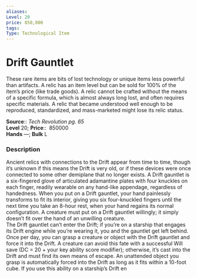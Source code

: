 ```yaml
---
aliases: 
Level: 20
price: 850,000
tags: 
Type: Technological Item
---
```


# Drift Gauntlet

These rare items are bits of lost technology or unique items less powerful than artifacts. A relic has an item level but can be sold for 100% of the item’s price (like trade goods). A relic cannot be crafted without the means of a specific formula, which is almost always long lost, and often requires specific materials. A relic that became understood well enough to be reproduced, standardized, and mass-marketed might lose its relic status.

**Source**:: _Tech Revolution pg. 65_  
**Level** 20;
**Price**::  850000  
**Hands** —; **Bulk** L

### Description

Ancient relics with connections to the Drift appear from time to time, though it’s unknown if this means the Drift is very old, or if these devices were once connected to some other demiplane that no longer exists. A Drift gauntlet is a six-fingered glove of articulated adamantine plates with four knuckles on each finger, readily wearable on any hand-like appendage, regardless of handedness. When you put on a Drift gauntlet, your hand painlessly transforms to fit its interior, giving you six four-knuckled fingers until the next time you take an 8-hour rest, when your hand regains its normal configuration. A creature must put on a Drift gauntlet willingly; it simply doesn’t fit over the hand of an unwilling creature.  
The Drift gauntlet can’t enter the Drift; if you’re on a starship that engages its Drift engine while you’re wearing it, you and the gauntlet get left behind. Once per day, you can grasp a creature or object with the Drift gauntlet and force it into the Drift. A creature can avoid this fate with a successful Will save (DC = 20 + your key ability score modifier); otherwise, it’s cast into the Drift and must find its own means of escape. An unattended object you grasp is automatically forced into the Drift as long as it fits within a 10-foot cube. If you use this ability on a starship’s Drift en
